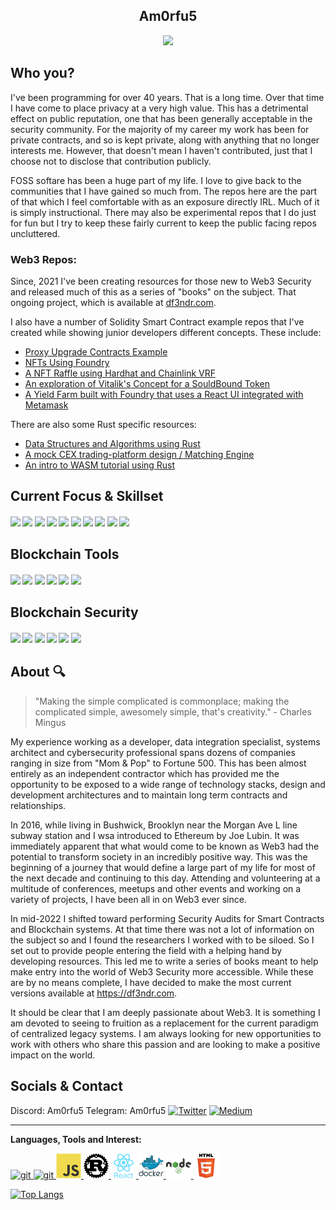 <!-- markdownlint-disable MD033 MD041-->
<p align="center">
  <h2 align="center">Am0rfu5</h2>
</p>

<p align="center">
  <img src="https://readme-typing-svg.herokuapp.com?font=Merriweather&size=30&color=830606&background=A6FFC900&center=true&vCenter=true&width=500&height=100&lines=Data+Integrations;Security;Web2+and+Web3;Rust;Smart+Contracts;Typescript;DeFi;Blockchain+Data;">
</p>

## Who you?

I've been programming for over 40 years. That is a long time. Over that time I have come to place privacy at a very high value.  This has a detrimental effect on public reputation, one that has been generally acceptable in the security community. For the majority of my career my work has been for private contracts, and so is kept private, along with anything that no longer interests me. However, that doesn't mean I haven't contributed, just that I choose not to disclose that contribution publicly.

FOSS softare has been a huge part of my life. I love to give back to the communities that I have gained so much from.  The repos here are the part of that which I feel comfortable with as an exposure directly IRL.  Much of it is simply instructional. There may also be experimental repos that I do just for fun but I try to keep these fairly current to keep the public facing repos uncluttered.

### Web3 Repos:
Since, 2021 I've been creating resources for those new to Web3 Security and released much of this as a series of "books" on the subject. That ongoing project, which is available at [df3ndr.com](https://df3ndr.com).

I also have a number of Solidity Smart Contract example repos that I've created while showing junior developers different concepts.  These include:
- [Proxy Upgrade Contracts Example](https://github.com:Am0rfu5/ProxyUpgrade)
- [NFTs Using Foundry](https://github.com/Am0rfu5/NFTFoundry)
- [A NFT Raffle using Hardhat and Chainlink VRF](https://github.com/Am0rfu5/NFT-raffle)
- [An exploration of Vitalik's Concept for a SouldBound Token](https://github.com/Am0rfu5/soulbound-token)
- [A Yield Farm built with Foundry that uses a React UI integrated with Metamask](https://github.com/Am0rfu5/yield-farm-demo)

There are also some Rust specific resources:
- [Data Structures and Algorithms using Rust](https://github.com/Am0rfu5/rust_data_structures_algorithms)
- [A mock CEX trading-platform design / Matching Engine](https://github.com/Am0rfu5/trading-platform)
- [An intro to WASM tutorial using Rust](https://github.com/Am0rfu5/hello-wasm-tutorial)

## Current Focus & Skillset
#### ![](https://img.shields.io/badge/Expertise-Blockchain_Development-informational?style=flat&logo=blockchain&logoColor=white&color=purple) ![](https://img.shields.io/badge/Expertise-Web_Development-informational?style=flat&logo=web&logColor=white&color=purple) ![](https://img.shields.io/badge/Expertise-Systems_Architecture-informational?style=flat&logo=architecture&logoColor=white&color=purple) ![](https://img.shields.io/badge/Expertise-Web3_Security-informational?style=flat&logo=blockchain&logoColor=white&color=purple)  ![](https://img.shields.io/badge/Skills-DevOps-informational?style=flat&logo=DevOps&logoColor=white&color=purple) ![](https://img.shields.io/badge/Language-Rust-informational?style=flat&logo=Rust&logoColor=white&color=blue) ![](https://img.shields.io/badge/Language-Solidity-informational?style=flat&logo=Solidity&logoColor=white&color=blue) ![](https://img.shields.io/badge/Framework-React-informational?style=flat&logo=react&logoColor=white&color=darkgreen) ![](https://img.shields.io/badge/Database-REST_API-informational?style=flat&logo=restapi&logoColor=white&color=darkgreen) ![](https://img.shields.io/badge/Blockchain-Ethereum-informational?style=flat&logo=ethereum&logoColor=white&color=darkblue) 

## Blockchain Tools
####  ![](https://img.shields.io/badge/Tool-Foundry-informational?style=flat&logo=foundry&logoColor=white&color=green) ![](https://img.shields.io/badge/Tool-Remix-informational?style=flat&logo=remix&logoColor=white&color=green) ![](https://img.shields.io/badge/Tool-Hardhat-informational?style=flat&logo=hardhat&logoColor=white&color=green) ![](https://img.shields.io/badge/Tool-Truffle-informational?style=flat&logo=truffle&logoColor=white&color=green) ![](https://img.shields.io/badge/Tool-IPFS-informational?style=flat&logo=ipfs&logoColor=white&color=green) ![](https://img.shields.io/badge/Tool-Chainlink-informational?style=flat&logo=chainlink&logoColor=white&color=green)

## Blockchain Security
####  ![](https://img.shields.io/badge/Security-Smart_Contract_Auditing-informational?style=flat&logo=mythx&logoColor=white&color=yellow) ![](https://img.shields.io/badge/Security-Slither-informational?style=flat&logo=slither&logoColor=white&color=yellow) ![](https://img.shields.io/badge/Security-Mythril-informational?style=flat&logo=mythril&logoColor=white&color=yellow) ![](https://img.shields.io/badge/Security-Foundry_Fuzzying-informational?style=flat&logo=foundry&logoColor=white&color=yellow) ![](https://img.shields.io/badge/Security-Foundry_Invariant_Testing-informational?style=flat&logo=foundry&logoColor=white&color=yellow) ![](https://img.shields.io/badge/Security-Echidna-informational?style=flat&logo=echidna&logoColor=white&color=yellow)
<!-- markdownlint-enable MD033 -->

## About 🔍

> "Making the simple complicated is commonplace; making the complicated simple, awesomely simple, that's creativity." - Charles Mingus

My experience working as a developer, data integration specialist, systems architect and cybersecurity professional spans dozens of companies ranging in size from "Mom & Pop" to Fortune 500. This has been almost entirely as an independent contractor which has provided me the opportunity to be exposed to a wide range of technology stacks, design and development architectures and to maintain long term contracts and relationships.

In 2016, while living in Bushwick, Brooklyn near the Morgan Ave L line subway station and I wsa introduced to Ethereum by Joe Lubin.  It was immediately apparent that what would come to be known as Web3 had the potential to transform society in an incredibly positive way. This was the beginning of a journey that would define a large part of my life for most of the next decade and continuing to this day. Attending and volunteering at a multitude of conferences, meetups and other events and working on a variety of projects, I have been all in on Web3 ever since.

In mid-2022 I shifted toward performing Security Audits for Smart Contracts and Blockchain systems. At that time there was not a lot of information on the subject so and I found the researchers I worked with to be siloed. So I set out to provide people entering the field with a helping hand by developing resources. This led me to write a series of books meant to help make entry into the world of Web3 Security more accessible. While these are by no means complete, I have decided to make the most current versions available at https://df3ndr.com.

It should be clear that I am deeply passionate about Web3. It is something I am devoted to seeing to fruition as a replacement for the current paradigm of centralized legacy systems. I am always looking for new opportunities to work with others who share this passion and are looking to make a positive impact on the world.

## Socials & Contact
Discord: Am0rfu5
Telegram: Am0rfu5
[![Twitter](https://img.shields.io/badge/Twitter-blue?style=for-the-badge&logo=twitter&logoColor=white)](https://twitter.com/Am0rfu5) [![Medium](https://img.shields.io/badge/Medium-black?style=for-the-badge&logo=medium&logoColor=white)](https://medium.com/@am0rfus)

<!-- markdownlint-enable MD033 -->

---

**Languages, Tools and Interest:** 

<p align="left"> 
<a href="https://docs.soliditylang.org/en" target="_blank" rel="noreferrer"> <img src="https://docs.soliditylang.org/en/v0.8.15/_static/logo.svg" alt="git" width="40" height="40"/> </a>
<a href="https://docs.ethers.io/" target="_blank" rel="noreferrer"> <img src="https://miro.medium.com/max/1200/1*SHg7SgjVtPJ-Fma-liXz_Q.png" alt="git" width="40" height="40"/> </a>
<a href="https://developer.mozilla.org/en-US/docs/Web/JavaScript" target="_blank" rel="noreferrer"> <img src="https://raw.githubusercontent.com/devicons/devicon/master/icons/javascript/javascript-original.svg" alt="javascript" width="40" height="40"/> </a> 
 <a href="https://www.rust-lang.org/" target="_blank" rel="noreferrer"> <img src="https://raw.githubusercontent.com/devicons/devicon/master/icons/rust/rust-original.svg" alt="typescript" width="40" height="40"/> </a>
 <a href="https://reactjs.org/" target="_blank" rel="noreferrer"> <img src="https://raw.githubusercontent.com/devicons/devicon/master/icons/react/react-original-wordmark.svg" alt="react" width="40" height="40"/> </a>
 <a href="https://www.docker.com/" target="_blank"> <img src="https://raw.githubusercontent.com/devicons/devicon/master/icons/docker/docker-original-wordmark.svg" alt="docker" width="40" height="40"/> </a>
 <a href="https://nodejs.org" target="_blank"> <img src="https://raw.githubusercontent.com/devicons/devicon/master/icons/nodejs/nodejs-original-wordmark.svg" alt="nodejs" width="40" height="40"/> </a>
 <a href="https://www.w3.org/html/" target="_blank"> <img src="https://raw.githubusercontent.com/devicons/devicon/master/icons/html5/html5-original-wordmark.svg" alt="html5" width="40" height="40"/> </a>

[![Top Langs](https://github-readme-stats.vercel.app/api/top-langs/?username=Am0rfu5)](https://github.com/Am0rfu5/github-readme-stats)

